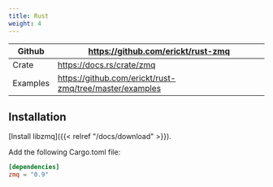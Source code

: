 ```yaml
---
title: Rust
weight: 4
---
```


| Github   | https://github.com/erickt/rust-zmq                      |
|----------|---------------------------------------------------------|
| Crate    | https://docs.rs/crate/zmq                               |
| Examples | https://github.com/erickt/rust-zmq/tree/master/examples |

## Installation

[Install libzmq]({{< relref "/docs/download" >}}).

Add the following Cargo.toml file:

```toml
[dependencies]
zmq = "0.9"
```

